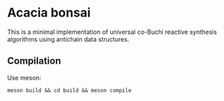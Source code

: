 # Acacia bonsai

This is a minimal implementation of universal co-Buchi reactive synthesis
algorithms using antichain data structures.

## Compilation
Use meson:
```
meson build && cd build && meson compile
```
